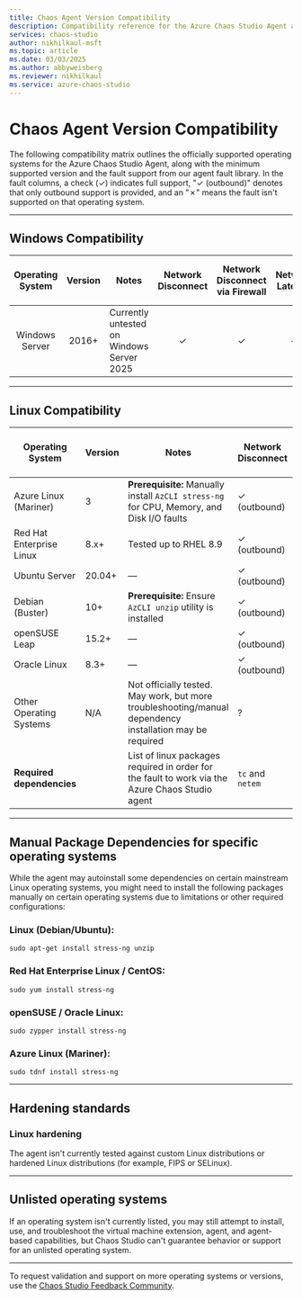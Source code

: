 ```yaml
---
title: Chaos Agent Version Compatibility
description: Compatibility reference for the Azure Chaos Studio Agent across operating systems, fault differences, and package dependencies.
services: chaos-studio
author: nikhilkaul-msft
ms.topic: article
ms.date: 03/03/2025
ms.author: abbyweisberg
ms.reviewer: nikhilkaul
ms.service: azure-chaos-studio
---
```


# Chaos Agent Version Compatibility

The following compatibility matrix outlines the officially supported operating systems for the Azure Chaos Studio Agent, along with the minimum supported version and the fault support from our agent fault library. In the fault columns, a check (✓) indicates full support, "✓ (outbound)" denotes that only outbound support is provided, and an "✗" means the fault isn't supported on that operating system.


---

## Windows Compatibility

| Operating System | Version | Notes | Network Disconnect | Network Disconnect via Firewall | Network Latency | Network Packet Loss | Network Isolation | DNS Failure | CPU Pressure | Physical Memory Pressure | Virtual Memory Pressure | Disk IO Pressure | Stop Service | Kill Process | Pause Process | Time Change | Arbitrary Stress-ng Stressor |
|:----------------:|:-------:|-------|:------------------:|:-------------------------------:|:---------------:|:-------------------:|:-----------------:|:-----------:|:------------:|:------------------------:|:-----------------------:|:----------------:|:------------:|:------------:|:-------------:|:-----------:|:----------------------------:|
| Windows Server   | 2016+   | Currently untested on Windows Server 2025 | ✓ | ✓ | ✓ | ✓ | ✓ | ✓ | ✓ | ✓ | ✓ | ✓ | ✓ | ✓ | ✓ | ✓ | ✗ |

---

## Linux Compatibility

| Operating System          | Version | Notes                                                                                         | Network Disconnect | Network Disconnect via Firewall | Network Latency   | Network Packet Loss | Network Isolation | DNS Failure | CPU Pressure | Physical Memory Pressure | Virtual Memory Pressure | Linux Disk IO Pressure | Stop Service | Kill Process | Pause Process | Time Change | Arbitrary Stress-ng Stressor |
|---------------------------|---------|-----------------------------------------------------------------------------------------------|--------------------|---------------------------------|-------------------|---------------------|-------------------|-------------|--------------|--------------------------|-------------------------|------------------------|--------------|--------------|---------------|-------------|------------------------------|
| Azure Linux (Mariner)     | 3       | **Prerequisite:** Manually install `AzCLI stress-ng` for CPU, Memory, and Disk I/O faults    | ✓ (outbound)       | ✗                               | ✓ (outbound)      | ✓ (outbound)        | ✓ (outbound)      | ✗           | ✓            | ✓                        | ✗                       | ✓                      | ✓            | ✓            | ✓             | ✗           | ✓                            |
| Red Hat Enterprise Linux  | 8.x+    | Tested up to RHEL 8.9                                                                         | ✓ (outbound)       | ✗                               | ✓ (outbound)      | ✓ (outbound)        | ✓ (outbound)      | ✗           | ✓            | ✓                        | ✗                       | ✓                      | ✓            | ✓            | ✓             | ✗           | ✓                            |
| Ubuntu Server             | 20.04+  | —                                                                                             | ✓ (outbound)       | ✗                               | ✓ (outbound)      | ✓ (outbound)        | ✓ (outbound)      | ✗           | ✓            | ✓                        | ✗                       | ✓                      | ✓            | ✓            | ✓             | ✗           | ✓                            |
| Debian (Buster)           | 10+     | **Prerequisite:** Ensure `AzCLI unzip` utility is installed                                   | ✓ (outbound)       | ✗                               | ✓ (outbound)      | ✓ (outbound)        | ✓ (outbound)      | ✗           | ✓            | ✓                        | ✗                       | ✓                      | ✓            | ✓            | ✓             | ✗           | ✓                            |
| openSUSE Leap             | 15.2+   | —                                                                                             | ✓ (outbound)       | ✗                               | ✓ (outbound)      | ✓ (outbound)        | ✓ (outbound)      | ✗           | ✓            | ✓                        | ✗                       | ✓                      | ✓            | ✓            | ✓             | ✗           | ✓                            |
| Oracle Linux              | 8.3+    | —                                                                                             | ✓ (outbound)       | ✗                               | ✓ (outbound)      | ✓ (outbound)        | ✓ (outbound)      | ✗           | ✓            | ✓                        | ✗                       | ✓                      | ✓            | ✓            | ✓             | ✗           | ✓                            |
| Other Operating Systems   | N/A     | Not officially tested. May work, but more troubleshooting/manual dependency installation may be required | ?                  | ?                               | ?                 | ?                   | ?                 | ?           | ?            | ?                        | ?                       | ?                      | ?            | ?            | ?             | ?           | ?                            |
| **Required dependencies** |         | List of linux packages required in order for the fault to work via the Azure Chaos Studio agent | `tc` and `netem`   | Unavailable on Linux            | `tc` and `netem`  | `tc` and `netem`    | `tc` and `netem`   | Unavailable on Linux | `stress-ng`  | `stress-ng`               | Unavailable on Linux     | `stress-ng`             | None         | None         | Unavailable on Linux | Unavailable on Linux | `stress-ng`                   |
---

## Manual Package Dependencies for specific operating systems

While the agent may autoinstall some dependencies on certain mainstream Linux operating systems, you might need to install the following packages manually on certain operating systems due to limitations or other required configurations:

### Linux (Debian/Ubuntu):

```sudo apt-get install stress-ng unzip```

### Red Hat Enterprise Linux / CentOS:
 

```sudo yum install stress-ng```


### openSUSE / Oracle Linux:
 

```sudo zypper install stress-ng```


### Azure Linux (Mariner):

```sudo tdnf install stress-ng```

---

## Hardening standards

### Linux hardening 

The agent isn't currently tested against custom Linux distributions or hardened Linux distributions (for example, FIPS or SELinux).

---
## Unlisted operating systems

If an operating system isn't currently listed, you may still attempt to install, use, and troubleshoot the virtual machine extension, agent, and agent-based capabilities, but Chaos Studio can't guarantee behavior or support for an unlisted operating system.

---
To request validation and support on more operating systems or versions, use the [Chaos Studio Feedback Community](https://aka.ms/ChaosStudioFeedback).
